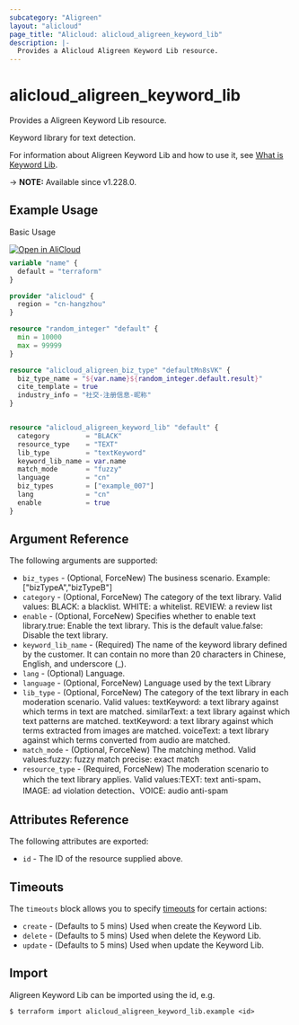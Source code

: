 ```yaml
---
subcategory: "Aligreen"
layout: "alicloud"
page_title: "Alicloud: alicloud_aligreen_keyword_lib"
description: |-
  Provides a Alicloud Aligreen Keyword Lib resource.
---
```


# alicloud_aligreen_keyword_lib

Provides a Aligreen Keyword Lib resource.

Keyword library for text detection.

For information about Aligreen Keyword Lib and how to use it, see [What is Keyword Lib](https://next.api.alibabacloud.com/document/Green/2017-08-23/CreateKeywordLib).

-> **NOTE:** Available since v1.228.0.

## Example Usage

Basic Usage

<div style="display: block;margin-bottom: 40px;"><div class="oics-button" style="float: right;position: absolute;margin-bottom: 10px;">
  <a href="https://api.aliyun.com/terraform?resource=alicloud_aligreen_keyword_lib&exampleId=a99f0cbe-b658-f0ac-406a-0a59728d2988411187b1&activeTab=example&spm=docs.r.aligreen_keyword_lib.0.a99f0cbeb6&intl_lang=EN_US" target="_blank">
    <img alt="Open in AliCloud" src="https://img.alicdn.com/imgextra/i1/O1CN01hjjqXv1uYUlY56FyX_!!6000000006049-55-tps-254-36.svg" style="max-height: 44px; max-width: 100%;">
  </a>
</div></div>

```terraform
variable "name" {
  default = "terraform"
}

provider "alicloud" {
  region = "cn-hangzhou"
}

resource "random_integer" "default" {
  min = 10000
  max = 99999
}

resource "alicloud_aligreen_biz_type" "defaultMn8sVK" {
  biz_type_name = "${var.name}${random_integer.default.result}"
  cite_template = true
  industry_info = "社交-注册信息-昵称"
}


resource "alicloud_aligreen_keyword_lib" "default" {
  category         = "BLACK"
  resource_type    = "TEXT"
  lib_type         = "textKeyword"
  keyword_lib_name = var.name
  match_mode       = "fuzzy"
  language         = "cn"
  biz_types        = ["example_007"]
  lang             = "cn"
  enable           = true
}
```

## Argument Reference

The following arguments are supported:
* `biz_types` - (Optional, ForceNew) The business scenario. Example:["bizTypeA","bizTypeB"]
* `category` - (Optional, ForceNew) The category of the text library. Valid values: BLACK: a blacklist. WHITE: a whitelist. REVIEW: a review list
* `enable` - (Optional, ForceNew) Specifies whether to enable text library.true: Enable the text library. This is the default value.false: Disable the text library.
* `keyword_lib_name` - (Required) The name of the keyword library defined by the customer. It can contain no more than 20 characters in Chinese, English, and underscore (_).
* `lang` - (Optional) Language.
* `language` - (Optional, ForceNew) Language used by the text Library
* `lib_type` - (Optional, ForceNew) The category of the text library in each moderation scenario. Valid values: textKeyword: a text library against which terms in text are matched. similarText: a text library against which text patterns are matched. textKeyword: a text library against which terms extracted from images are matched. voiceText: a text library against which terms converted from audio are matched.
* `match_mode` - (Optional, ForceNew) The matching method. Valid values:fuzzy: fuzzy match precise: exact match
* `resource_type` - (Required, ForceNew) The moderation scenario to which the text library applies. Valid values:TEXT: text anti-spam、IMAGE: ad violation detection、VOICE: audio anti-spam

## Attributes Reference

The following attributes are exported:
* `id` - The ID of the resource supplied above.

## Timeouts

The `timeouts` block allows you to specify [timeouts](https://developer.hashicorp.com/terraform/language/resources/syntax#operation-timeouts) for certain actions:
* `create` - (Defaults to 5 mins) Used when create the Keyword Lib.
* `delete` - (Defaults to 5 mins) Used when delete the Keyword Lib.
* `update` - (Defaults to 5 mins) Used when update the Keyword Lib.

## Import

Aligreen Keyword Lib can be imported using the id, e.g.

```shell
$ terraform import alicloud_aligreen_keyword_lib.example <id>
```